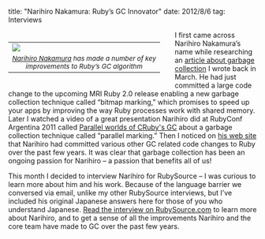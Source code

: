 title: "Narihiro Nakamura: Ruby’s GC Innovator"
date: 2012/8/6
tag: Interviews

<div style="float: left; padding: 7px 30px 10px 0px">
<table cellpadding="0" cellspacing="0" border="0">
  <tr><td><a href="http://www.narihiro.info/index.en.html"><img src="http://patshaughnessy.net/assets/2012/8/6/narihiro-nakamura.jpeg"></a></td></tr>
  <tr><td align="center"><small><i><a href="http://www.narihiro.info/index.en.html">Narihiro Nakamura</a> has made a number of key<br/>improvements to Ruby’s GC algorithm</i></small></td></tr>
</table>
</div>

I first came across Narihiro Nakamura’s name while researching an [article about garbage collection](http://patshaughnessy.net/2012/3/23/why-you-should-be-excited-about-garbage-collection-in-ruby-2-0) I wrote back in March. He had just committed a large code change to the upcoming MRI Ruby 2.0 release enabling a new garbage collection technique called “bitmap marking,” which promises to speed up your apps by improving the way Ruby processes work with shared memory. Later I watched a video of a great presentation Narihiro did at RubyConf Argentina 2011 called [Parallel worlds of CRuby's GC](http://vimeo.com/38994805) about a garbage collection technique called “parallel marking.” Then I noticed on [his web site](http://www.narihiro.info/index.en.html) that Narihiro had committed various other GC related code changes to Ruby over the past few years. It was clear that garbage collection has been an ongoing passion for Narihiro – a passion that benefits all of us!

This month I decided to interview Narihiro for RubySource – I was curious to learn more about him and his work. Because of the language barrier we conversed via email, unlike my other RubySource interviews, but I’ve included his original Japanese answers here for those of you who understand Japanese. [Read the interview on RubySource.com](http://rubysource.com/narihiro-nakamura-rubys-gc-innovator) to learn more about Narihiro, and to get a sense of all the improvements Narihiro and the core team have made to GC over the past few years.
